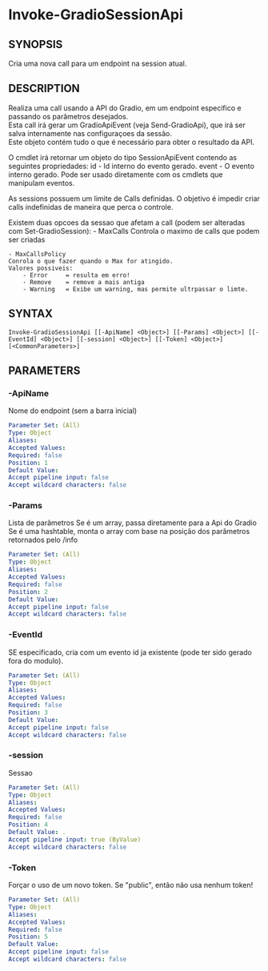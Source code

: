 ﻿---
external help file: powershai-help.xml
schema: 2.0.0
powershai: true
---

# Invoke-GradioSessionApi

## SYNOPSIS <!--!= @#Synop !-->
Cria uma nova call para um endpoint na session atual.

## DESCRIPTION <!--!= @#Desc !-->
Realiza uma call usando a API do Gradio, em um endpoint especifico e passando os parâmetros desejados.  
Esta call irá gerar um GradioApiEvent (veja Send-GradioApi), que irá ser salva internamente nas configuraçoes da sessão.  
Este objeto contém tudo o que é necessário para obter o resultado da API.  

O cmdlet irá retornar um objeto do tipo SessionApiEvent contendo as seguintes propriedades:
	id - Id interno do evento gerado.
	event - O evento interno gerado. Pode ser usado diretamente com os cmdlets que manipulam eventos.
	
As sessions possuem um limite de Calls definidas.
O objetivo é impedir criar calls indefinidas de maneira que perca o controle.

Existem duas opcoes da sessao que afetam a call (podem ser alteradas com Set-GradioSession):
	- MaxCalls 
	Controla o maximo de calls que podem ser criadas
	
	- MaxCallsPolicy 
	Conrola o que fazer quando o Max for atingido.
	Valores possiveis:
		- Error 	= resulta em erro!
		- Remove 	= remove a mais antiga 
		- Warning 	= Exibe um warning, mas permite ultrpassar o limte.

## SYNTAX <!--!= @#Syntax !-->

```
Invoke-GradioSessionApi [[-ApiName] <Object>] [[-Params] <Object>] [[-EventId] <Object>] [[-session] <Object>] [[-Token] <Object>] [<CommonParameters>]
```

## PARAMETERS <!--!= @#Params !-->

### -ApiName
Nome do endpoint (sem a barra inicial)

```yml
Parameter Set: (All)
Type: Object
Aliases: 
Accepted Values: 
Required: false
Position: 1
Default Value: 
Accept pipeline input: false
Accept wildcard characters: false
```

### -Params
Lista de parâmetros 
Se é um array, passa diretamente para a Api do Gradio 
Se é uma hashtable, monta o array com base na posição dos parâmetros retornados pelo /info

```yml
Parameter Set: (All)
Type: Object
Aliases: 
Accepted Values: 
Required: false
Position: 2
Default Value: 
Accept pipeline input: false
Accept wildcard characters: false
```

### -EventId
SE especificado, cria com um evento id ja existente (pode ter sido gerado fora do modulo).

```yml
Parameter Set: (All)
Type: Object
Aliases: 
Accepted Values: 
Required: false
Position: 3
Default Value: 
Accept pipeline input: false
Accept wildcard characters: false
```

### -session
Sessao

```yml
Parameter Set: (All)
Type: Object
Aliases: 
Accepted Values: 
Required: false
Position: 4
Default Value: .
Accept pipeline input: true (ByValue)
Accept wildcard characters: false
```

### -Token
Forçar o uso de um novo token. Se "public", então não usa nenhum token!

```yml
Parameter Set: (All)
Type: Object
Aliases: 
Accepted Values: 
Required: false
Position: 5
Default Value: 
Accept pipeline input: false
Accept wildcard characters: false
```
